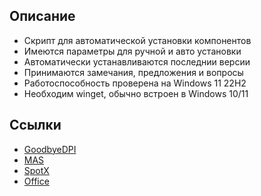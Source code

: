 ## Описание

* Скрипт для автоматической установки компонентов
* Имеются параметры для ручной и авто установки
* Автоматически устанавливаются последнии версии
* Принимаются замечания, предложения и вопросы
* Работоспособность проверена на Windows 11 22H2
* Необходим winget, обычно встроен в Windows 10/11


## Ссылки

* [GoodbyeDPI](https://github.com/ValdikSS/GoodbyeDPI)
* [MAS](https://github.com/massgravel/Microsoft-Activation-Scripts)
* [SpotX](https://github.com/amd64fox/SpotX)
* [Office](https://github.com/farag2/Office)
